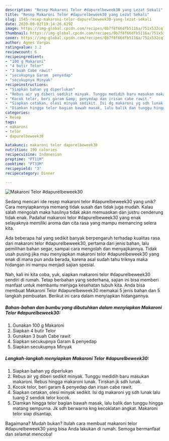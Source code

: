 ```yaml
---
description: "Resep Makaroni Telor #dapurelbeweek30 yang Lezat Sekali"
title: "Resep Makaroni Telor #dapurelbeweek30 yang Lezat Sekali"
slug: 1545-resep-makaroni-telor-dapurelbeweek30-yang-lezat-sekali
date: 2020-09-02T19:14:26.629Z
image: https://img-global.cpcdn.com/recipes/0b7f8f66dfb5116a/751x532cq70/makaroni-telor-dapurelbeweek30-foto-resep-utama.jpg
thumbnail: https://img-global.cpcdn.com/recipes/0b7f8f66dfb5116a/751x532cq70/makaroni-telor-dapurelbeweek30-foto-resep-utama.jpg
cover: https://img-global.cpcdn.com/recipes/0b7f8f66dfb5116a/751x532cq70/makaroni-telor-dapurelbeweek30-foto-resep-utama.jpg
author: Agnes Vargas
ratingvalue: 3.2
reviewcount: 6
recipeingredient:
- "100 g Makaroni"
- "4 butir Telor"
- "3 buah Cabe rawit"
- "secukupnya Garam  penyedap"
- "secukupnya Minyak"
recipeinstructions:
- "Siapkan bahan yg diperlukan"
- "Rebus air yg diberi sedikit minyak. Tunggu medidih baru masukan makaroni. Rebus hingga makaroni lunak. Tiriskan jk sdh lunak."
- "Kocok telor, beri garam &amp; penyedap dan irisan cabe rawit."
- "Siapkan cetakan, olesi minyak sedikit. Isi dg makaroni yg sdh lunak lalu tuang 2 sendok telor kocok."
- "Diamkan hingga telor bagian bawah masak, lalu balik dan tunggu hingga matang sempurna. Jk sdh berwarna kng kecoklatan angkat. Makaroni telor siap disantap."
categories:
- Resep
tags:
- makaroni
- telor
- dapurelbeweek30

katakunci: makaroni telor dapurelbeweek30 
nutrition: 190 calories
recipecuisine: Indonesian
preptime: "PT11M"
cooktime: "PT33M"
recipeyield: "3"
recipecategory: Dinner

---
```



![Makaroni Telor #dapurelbeweek30](https://img-global.cpcdn.com/recipes/0b7f8f66dfb5116a/751x532cq70/makaroni-telor-dapurelbeweek30-foto-resep-utama.jpg)

Sedang mencari ide resep makaroni telor #dapurelbeweek30 yang unik? Cara menyiapkannya memang tidak susah dan tidak juga mudah. Kalau salah mengolah maka hasilnya tidak akan memuaskan dan justru cenderung tidak enak. Padahal makaroni telor #dapurelbeweek30 yang enak selayaknya memiliki aroma dan cita rasa yang mampu memancing selera kita.

Ada beberapa hal yang sedikit banyak berpengaruh terhadap kualitas rasa dari makaroni telor #dapurelbeweek30, pertama dari jenis bahan, lalu pemilihan bahan segar, sampai cara mengolah dan menyajikannya. Tidak usah pusing jika mau menyiapkan makaroni telor #dapurelbeweek30 yang enak di mana pun anda berada, karena asal sudah tahu triknya maka hidangan ini mampu menjadi sajian spesial.




Nah, kali ini kita coba, yuk, siapkan makaroni telor #dapurelbeweek30 sendiri di rumah. Tetap berbahan yang sederhana, sajian ini bisa memberi manfaat untuk membantu menjaga kesehatan tubuh kita. Anda bisa membuat Makaroni Telor #dapurelbeweek30 memakai 5 jenis bahan dan 5 langkah pembuatan. Berikut ini cara dalam menyiapkan hidangannya.

<!--inarticleads1-->

##### Bahan-bahan dan bumbu yang dibutuhkan dalam menyiapkan Makaroni Telor #dapurelbeweek30:

1. Gunakan 100 g Makaroni
1. Siapkan 4 butir Telor
1. Gunakan 3 buah Cabe rawit
1. Siapkan secukupnya Garam &amp; penyedap
1. Siapkan secukupnya Minyak




<!--inarticleads2-->

##### Langkah-langkah menyiapkan Makaroni Telor #dapurelbeweek30:

1. Siapkan bahan yg diperlukan
1. Rebus air yg diberi sedikit minyak. Tunggu medidih baru masukan makaroni. Rebus hingga makaroni lunak. Tiriskan jk sdh lunak.
1. Kocok telor, beri garam &amp; penyedap dan irisan cabe rawit.
1. Siapkan cetakan, olesi minyak sedikit. Isi dg makaroni yg sdh lunak lalu tuang 2 sendok telor kocok.
1. Diamkan hingga telor bagian bawah masak, lalu balik dan tunggu hingga matang sempurna. Jk sdh berwarna kng kecoklatan angkat. Makaroni telor siap disantap.




Bagaimana? Mudah bukan? Itulah cara membuat makaroni telor #dapurelbeweek30 yang bisa Anda lakukan di rumah. Semoga bermanfaat dan selamat mencoba!
